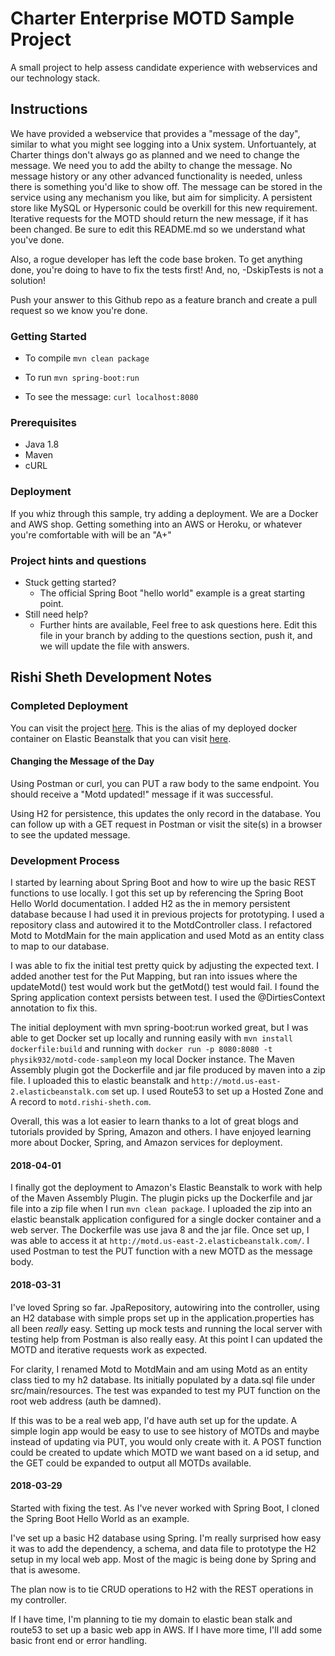 # Charter Enterprise MOTD Sample Project
A small project to help assess candidate experience with webservices and our technology stack.

## Instructions
We have provided a webservice that provides a "message of the day", similar to what you might see logging into a 
Unix system. Unfortuantely, at Charter things don't always go as planned and we need to change the message.  We need you
 to add the abilty to change the 
message.  No message history or any other advanced functionality is needed, unless there is something you'd like to show
off.  The message can be stored in the service using any mechanism you like, but aim for simplicity.  A persistent store
like MySQL or Hypersonic could be overkill for this new requirement.  Iterative 
requests for the MOTD should return the new message, if it has been changed.
Be sure to edit this README.md so we understand what you've done.

Also, a rogue developer has left the code base broken.  To get anything done, you're doing to have to fix the tests first!
And, no, -DskipTests is not a solution!

Push your answer to this Github repo as a feature branch and create a pull request so we know you're done.

### Getting Started
* To compile
```mvn clean package```

* To run
```mvn spring-boot:run```

* To see the message:
```curl localhost:8080```

### Prerequisites
* Java 1.8
* Maven
* cURL
  
### Deployment
If you whiz through this sample, try adding a deployment.   We are a Docker and AWS shop.  Getting something into an
AWS or Heroku, or whatever you're comfortable with will be an "A+"

### Project hints and questions
* Stuck getting started?
  * The official Spring Boot "hello world" example is a great starting point.
* Still need help?
  * Further hints are available, Feel free to ask questions here.  Edit this file in your branch by adding to the 
questions section, push it, and we will update the file with answers. 

## Rishi Sheth Development Notes

### Completed Deployment
You can visit the project [here](http://motd.rishi-sheth.com).  This is the alias of my deployed docker container on 
Elastic Beanstalk that you can visit [here](http://motd.us-east-2.elasticbeanstalk.com).

#### Changing the Message of the Day
Using Postman or curl, you can PUT a raw body to the same endpoint.  You should receive a "Motd updated!" message if it 
was successful.  

Using H2 for persistence, this updates the only record in the database.  You can follow up with a GET request in Postman
or visit the site(s) in a browser to see the updated message.

### Development Process
I started by learning about Spring Boot and how to wire up the basic REST functions to use locally.  I got this set up
by referencing the Spring Boot Hello World documentation.  I added H2 as the in memory persistent database because I had 
used it in previous projects for prototyping.  I used a repository class and autowired it to the MotdController class.
I refactored Motd to MotdMain for the main application and used Motd as an entity class to map to our database.

I was able to fix the initial test pretty quick by adjusting the expected text.  I added another test for the Put 
Mapping, but ran into issues where the updateMotd() test would work but the getMotd() test would fail.  I found the 
Spring application context persists between test. I used the @DirtiesContext annotation to fix this.

The initial deployment with mvn spring-boot:run worked great, but I was able to get Docker set up locally and running 
easily with `mvn install dockerfile:build` and running with `docker run -p 8080:8080 -t physik932/motd-code-sample`on 
my local Docker instance.  The Maven Assembly plugin got the Dockerfile and jar file produced by maven into a zip file. 
I uploaded this to elastic beanstalk and `http://motd.us-east-2.elasticbeanstalk.com` set up.  I used Route53 to set up 
a Hosted Zone and A record to `motd.rishi-sheth.com`.

Overall, this was a lot easier to learn thanks to a lot of great blogs and tutorials provided by Spring, Amazon and 
others.  I have enjoyed learning more about Docker, Spring, and Amazon services for deployment.

#### 2018-04-01
I finally got the deployment to Amazon's Elastic Beanstalk to work with help of the Maven Assembly Plugin.  The plugin
picks up the Dockerfile and jar file into a zip file when I run `mvn clean package`.  I uploaded the zip into an elastic
beanstalk application configured for a single docker container and a web server.  The Dockerfile was use java 8 and the
jar file.  Once set up, I was able to access it at `http://motd.us-east-2.elasticbeanstalk.com/`.  I used Postman to 
test the PUT function with a new MOTD as the message body.  

#### 2018-03-31
I've loved Spring so far.  JpaRepository, autowiring into the controller, using an H2 database with simple props set up
in the application.properties has all been *really* easy.  Setting up mock tests and running the local server with
testing help from Postman is also really easy.  At this point I can updated the MOTD and iterative requests work as
expected.

For clarity, I renamed Motd to MotdMain and am using Motd as an entity class tied to my h2 database.  Its initially
populated by a data.sql file under src/main/resources.  The test was expanded to test my PUT function on the root
web address (auth be damned).

If this was to be a real web app, I'd have auth set up for the update.  A simple login app would be easy to use
to see history of MOTDs and maybe instead of updating via PUT, you would only create with it.  A POST function could be
created to update which MOTD we want based on a id setup, and the GET could be expanded to output all MOTDs available.

#### 2018-03-29
Started with fixing the test.  As I've never worked with Spring Boot, I cloned the 
Spring Boot Hello World as an example.  

I've set up a basic H2 database using Spring.  I'm really surprised how easy it was to add the dependency, a schema, 
and data file to prototype the H2 setup in my local web app.  Most of the magic is being done by Spring and that is 
awesome.

The plan now is to tie CRUD operations to H2 with the REST operations in my controller.

If I have time, I'm planning to tie my domain to elastic bean stalk and route53 to set up a basic web app in AWS.  If I
have more time, I'll add some basic front end or error handling.

